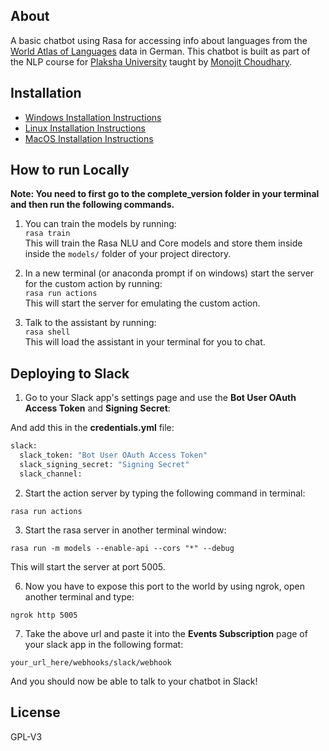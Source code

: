 About
------------------
A basic chatbot using Rasa for accessing info about languages from the [World Atlas of Languages](https://wals.info/) data in German. This chatbot is built as part of the NLP course for [Plaksha University](https://plaksha.org/) taught by [Monojit Choudhary](https://www.microsoft.com/en-us/research/people/monojitc/).



Installation
------------------

 - [Windows Installation Instructions](Install_windows.md)
 - [Linux Installation Instructions](Install_linux.md)
 - [MacOS Installation Instructions](Install_macos.md)

How to run Locally
------------------ 

**Note: You need to first go to the complete_version folder in your terminal and then run the following commands.**

1. You can train the models by running:  
```rasa train```  
This will train the Rasa NLU and Core models and store them inside inside the `models/` folder of your project directory.

3. In a new terminal (or anaconda prompt if on windows) start the server for the custom action by running:  
```rasa run actions```  
This will start the server for emulating the custom action.

4. Talk to the assistant by running:  
```rasa shell```  
This will load the assistant in your terminal for you to chat.

Deploying to Slack
------------------

1. Go to your Slack app's settings page and use the **Bot User OAuth Access Token** and **Signing Secret**:

And add this in the **credentials.yml** file:

```python
slack:
  slack_token: "Bot User OAuth Access Token"
  slack_signing_secret: "Signing Secret"
  slack_channel: 
```

2. Start the action server by typing the following command in terminal:

```
rasa run actions
```

3. Start the rasa server in another terminal window:

```
rasa run -m models --enable-api --cors "*" --debug
```

This will start the server at port 5005.

6. Now you have to expose this port to the world by using ngrok, open another terminal and type:

```
ngrok http 5005
```

7. Take the above url and paste it into the **Events Subscription** page of your slack app in the following format:

```
your_url_here/webhooks/slack/webhook
```

And you should now be able to talk to your chatbot in Slack! 

License
------------------
GPL-V3
